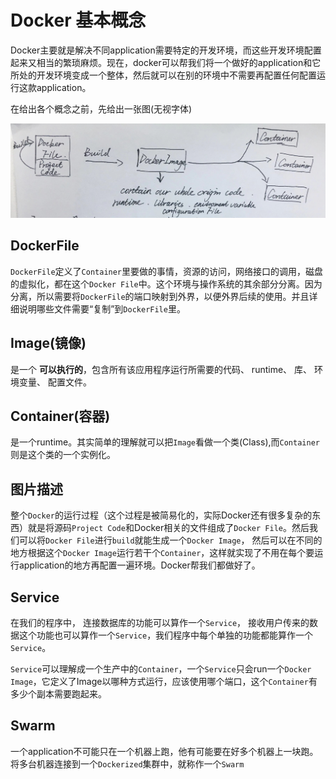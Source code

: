 # Docker 基本概念

Docker主要就是解决不同application需要特定的开发环境，而这些开发环境配置起来又相当的繁琐麻烦。现在，docker可以帮我们将一个做好的application和它所处的开发环境变成一个整体，然后就可以在别的环境中不需要再配置任何配置运行这款application。


在给出各个概念之前，先给出一张图(无视字体)

![](/sources/images/webwxgetmsgimg&#32;(1).jpeg)

## DockerFile
`DockerFile`定义了`Container`里要做的事情，资源的访问，网络接口的调用，磁盘的虚拟化，都在这个`Docker File`中。这个环境与操作系统的其余部分分离。因为分离，所以需要将`DockerFile`的端口映射到外界，以便外界后续的使用。并且详细说明哪些文件需要“复制”到`DockerFile`里。

## Image(镜像)
是一个 **可以执行的**，包含所有该应用程序运行所需要的代码、 runtime、 库、 环境变量、 配置文件。

## Container(容器)
是一个runtime。其实简单的理解就可以把`Image`看做一个类(Class),而`Container`则是这个类的一个实例化。

## 图片描述

整个`Docker`的运行过程（这个过程是被简易化的，实际Docker还有很多复杂的东西）就是将源码`Project Code`和Docker相关的文件组成了`Docker File`。然后我们可以将`Docker File`进行`build`就能生成一个`Docker Image`， 然后可以在不同的地方根据这个`Docker Image`运行若干个`Container`，这样就实现了不用在每个要运行application的地方再配置一遍环境。Docker帮我们都做好了。


## Service
在我们的程序中， 连接数据库的功能可以算作一个`Service`， 接收用户传来的数据这个功能也可以算作一个`Service`，我们程序中每个单独的功能都能算作一个`Service`。

`Service`可以理解成一个生产中的`Container`，一个`Service`只会run一个`Docker Image`，它定义了Image以哪种方式运行，应该使用哪个端口，这个`Container`有多少个副本需要跑起来。

## Swarm
一个application不可能只在一个机器上跑，他有可能要在好多个机器上一块跑。将多台机器连接到一个`Dockerized`集群中，就称作一个`Swarm`
